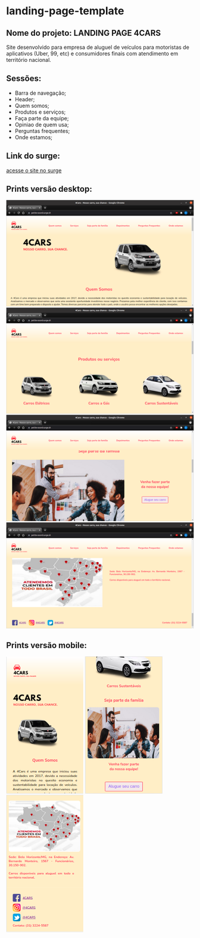 # landing-page-template

## Nome do projeto: LANDING PAGE 4CARS

Site desenvolvido para empresa de aluguel de veículos para motoristas de aplicativos (Uber, 99, etc) e consumidores finais com atendimento em território nacional.

## Sessões:
- Barra de navegação;
- Header;
- Quem somos;
- Produtos e serviços;
- Faça parte da equipe;
- Opiniao de quem usa;
- Perguntas frequentes;
- Onde estamos;

## Link do surge:
[acesse o site no surge](petite-sound.surge.sh)

## Prints versão desktop:
![](print-desktop1.png)
![](print-desktop2.png)
![](print-desktop3.png)
![](print-desktop4.png)

## Prints versão mobile:
![](print-mobile1.png)
![](print-mobile2.png)
![](print-mobile3.png)